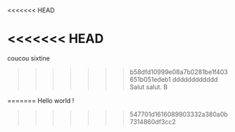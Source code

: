 
<<<<<<< HEAD

<<<<<<< HEAD
=======
coucou sixtine
>>>>>>> b58dfd10999e08a7b0281be1f403651b051edeb1
dddddddddddd
Salut salut. B




=======
Hello world !
>>>>>>> 547701d1616089903332a380a0b7314860df3cc2
